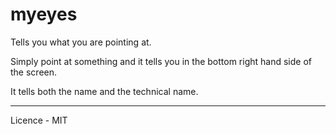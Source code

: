 # myeyes
Tells you what you are pointing at.

Simply point at something and it tells you in the bottom right hand side of the screen.

It tells both the name and the technical name.

--------------------------------------------------------------------------------------
Licence - MIT
